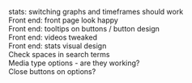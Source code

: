 stats: switching graphs and timeframes should work<br />
Front end: front page look happy<br />
Front end: tooltips on buttons / button design<br />
Front end: videos tweaked<br />
Front end: stats visual design<br />
Check spaces in search terms<br />
Media type options - are they working?<br />
Close buttons on options?<br />

